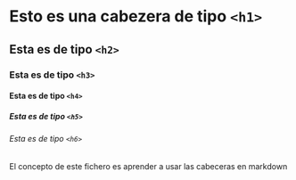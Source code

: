 # Esto es una cabezera de tipo `<h1>`
## Esta es de tipo `<h2>`
### Esta es de tipo `<h3>`
#### Esta es de tipo `<h4>`
##### Esta es de tipo `<h5>`
###### Esta es de tipo `<h6>`

El concepto de este fichero es aprender a usar las cabeceras en markdown
